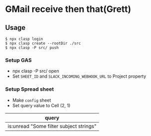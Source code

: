 # GMail receive then that(Grett)

## Usage
```
$ npx clasp login
$ npx clasp create --rootDir ./src
$ npx clasp -P src/ push
```

### Setup GAS
- npx clasp -P src/ open
- Set `SHEET_ID` and `SLACK_INCOMING_WEBHOOK_URL` to Project property

### Setup Spread sheet
- Make `config` sheet
- Set query value to Cell (2, 1)

query | 
-- |
is:unread "Some filter subject strings" |

